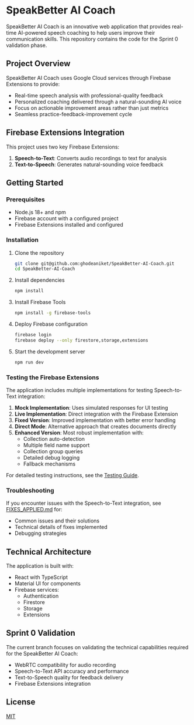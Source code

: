 # SpeakBetter AI Coach

SpeakBetter AI Coach is an innovative web application that provides real-time AI-powered speech coaching to help users improve their communication skills. This repository contains the code for the Sprint 0 validation phase.

## Project Overview

SpeakBetter AI Coach uses Google Cloud services through Firebase Extensions to provide:
- Real-time speech analysis with professional-quality feedback
- Personalized coaching delivered through a natural-sounding AI voice
- Focus on actionable improvement areas rather than just metrics
- Seamless practice-feedback-improvement cycle

## Firebase Extensions Integration

This project uses two key Firebase Extensions:
1. **Speech-to-Text**: Converts audio recordings to text for analysis
2. **Text-to-Speech**: Generates natural-sounding voice feedback

## Getting Started

### Prerequisites
- Node.js 18+ and npm
- Firebase account with a configured project
- Firebase Extensions installed and configured

### Installation
1. Clone the repository
   ```bash
   git clone git@github.com:ghodeaniket/SpeakBetter-AI-Coach.git
   cd SpeakBetter-AI-Coach
   ```

2. Install dependencies
   ```bash
   npm install
   ```

3. Install Firebase Tools
   ```bash
   npm install -g firebase-tools
   ```

4. Deploy Firebase configuration
   ```bash
   firebase login
   firebase deploy --only firestore,storage,extensions
   ```

5. Start the development server
   ```bash
   npm run dev
   ```

### Testing the Firebase Extensions

The application includes multiple implementations for testing Speech-to-Text integration:

1. **Mock Implementation**: Uses simulated responses for UI testing
2. **Live Implementation**: Direct integration with the Firebase Extension 
3. **Fixed Version**: Improved implementation with better error handling
4. **Direct Mode**: Alternative approach that creates documents directly
5. **Enhanced Version**: Most robust implementation with:
   - Collection auto-detection
   - Multiple field name support
   - Collection group queries
   - Detailed debug logging
   - Fallback mechanisms

For detailed testing instructions, see the [Testing Guide](./TESTING.md).

### Troubleshooting

If you encounter issues with the Speech-to-Text integration, see [FIXES_APPLIED.md](./FIXES_APPLIED.md) for:
- Common issues and their solutions
- Technical details of fixes implemented
- Debugging strategies

## Technical Architecture

The application is built with:
- React with TypeScript
- Material UI for components
- Firebase services:
  - Authentication
  - Firestore
  - Storage
  - Extensions

## Sprint 0 Validation

The current branch focuses on validating the technical capabilities required for the SpeakBetter AI Coach:
- WebRTC compatibility for audio recording
- Speech-to-Text API accuracy and performance
- Text-to-Speech quality for feedback delivery
- Firebase Extensions integration

## License

[MIT](LICENSE)
